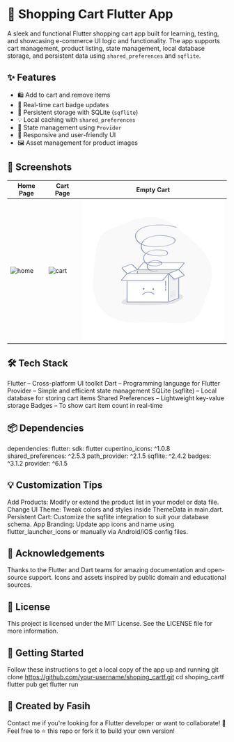 # 🛒 Shopping Cart Flutter App

A sleek and functional Flutter shopping cart app built for learning, testing, and showcasing e-commerce UI logic and functionality. The app supports cart management, product listing, state management, local database storage, and persistent data using `shared_preferences` and `sqflite`.

## ✨ Features

- 🛍️ Add to cart and remove items
- 🧮 Real-time cart badge updates
- 💾 Persistent storage with SQLite (`sqflite`)
- 💡 Local caching with `shared_preferences`
- 🔄 State management using `Provider`
- 📱 Responsive and user-friendly UI
- 🖼️ Asset management for product images

## 📸 Screenshots

| Home Page | Cart Page | Empty Cart |
|-----------|-----------|-------------|
| ![home](images/screenshots/home.png) | ![cart](images/screenshots/cart.png) | ![empty](images/empty_cart.jpg) |


## 🛠️ Tech Stack

Flutter – Cross-platform UI toolkit
Dart – Programming language for Flutter
Provider – Simple and efficient state management
SQLite (sqflite) – Local database for storing cart items
Shared Preferences – Lightweight key-value storage
Badges – To show cart item count in real-time

## 📦 Dependencies

dependencies:
  flutter:
    sdk: flutter
  cupertino_icons: ^1.0.8
  shared_preferences: ^2.5.3
  path_provider: ^2.1.5
  sqflite: ^2.4.2
  badges: ^3.1.2
  provider: ^6.1.5

  ## 💡 Customization Tips
  
  Add Products: Modify or extend the product list in your model or data file.
Change UI Theme: Tweak colors and styles inside ThemeData in main.dart.
Persistent Cart: Customize the sqflite integration to suit your database schema.
App Branding: Update app icons and name using flutter_launcher_icons or manually via Android/iOS config files.

## 🙌 Acknowledgements

Thanks to the Flutter and Dart teams for amazing documentation and open-source support.
Icons and assets inspired by public domain and educational sources.

## 📄 License

This project is licensed under the MIT License.
See the LICENSE file for more information.

## 🚀 Getting Started

Follow these instructions to get a local copy of the app up and running
git clone https://github.com/your-username/shoping_cartf.git
cd shoping_cartf
flutter pub get
flutter run

## 💼 Created by Fasih

Contact me if you're looking for a Flutter developer or want to collaborate!
💬 Feel free to ⭐ this repo or fork it to build your own version!
